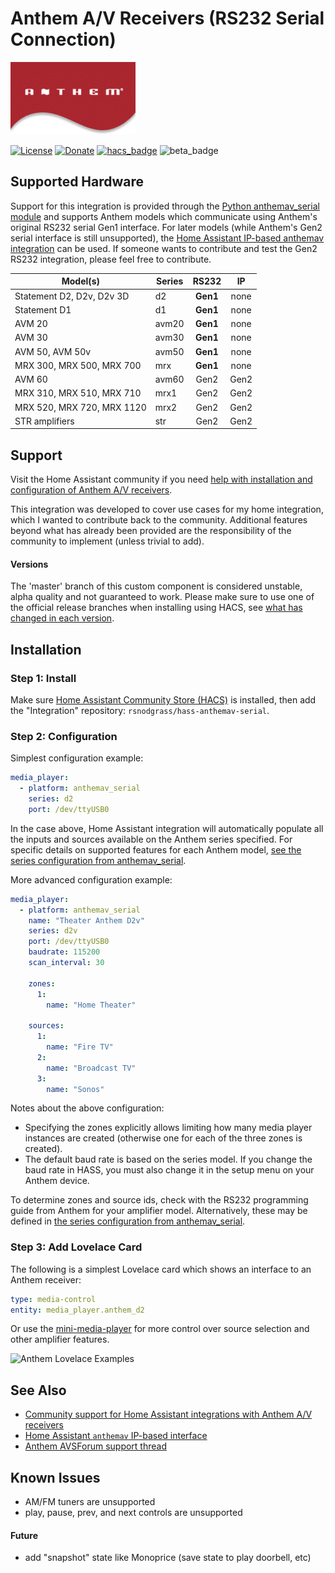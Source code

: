 # Anthem A/V Receivers (RS232 Serial Connection)

![Anthem Logo](https://github.com/rsnodgrass/hass-anthemav-serial/blob/master/anthemav.png?raw=true)

[![License](https://img.shields.io/badge/License-Apache%202.0-blue.svg)](https://opensource.org/licenses/Apache-2.0)
[![Donate](https://img.shields.io/badge/Donate-PayPal-green.svg)](https://www.paypal.com/cgi-bin/webscr?cmd=_donations&business=WREP29UDAMB6G)
[![hacs_badge](https://img.shields.io/badge/HACS-Default-orange.svg)](https://github.com/custom-components/hacs)
![beta_badge](https://img.shields.io/badge/maturity-Beta-yellow.png)

## Supported Hardware

Support for this integration is provided through the [Python anthemav_serial module](https://github.com/rsnodgrass/python-anthemav-serial) and supports Anthem models which communicate using Anthem's original RS232 serial Gen1 interface. For later models (while Anthem's Gen2 serial interface is still unsupported), the [Home Assistant IP-based anthemav integration](https://www.home-assistant.io/integrations/anthemav/) can be used. If someone wants to contribute and test the Gen2 RS232 integration, please feel free to contribute.

|  Model(s)                        | Series | RS232  | IP |
|  ------------------------------- | ------ |:------:|:--:|
|  Statement D2, D2v, D2v 3D       | d2     | **Gen1** | none |
|  Statement D1                    | d1     | **Gen1** | none |
|  AVM 20                          | avm20  | **Gen1** | none |
|  AVM 30                          | avm30  | **Gen1** | none |
|  AVM 50, AVM 50v                 | avm50  | **Gen1** | none |
|  MRX 300, MRX 500, MRX 700       | mrx    | **Gen1** | none |
|  AVM 60                          | avm60  | Gen2   | Gen2 |
|  MRX 310, MRX 510, MRX 710       | mrx1   | Gen2   | Gen2 |
|  MRX 520, MRX 720, MRX 1120      | mrx2   | Gen2   | Gen2 |
|  STR amplifiers                  | str    | Gen2   | Gen2 |

## Support

Visit the Home Assistant community if you need [help with installation and configuration of Anthem A/V receivers](https://community.home-assistant.io/t/anthem-line-of-receivers-and-pre-pros/1605/4).

This integration was developed to cover use cases for my home integration, which I wanted to contribute back to the community. Additional features beyond what has already been provided are the responsibility of the community to implement (unless trivial to add).

#### Versions

The 'master' branch of this custom component is considered unstable, alpha quality and not guaranteed to work.
Please make sure to use one of the official release branches when installing using HACS, see [what has changed in each version](https://github.com/rsnodgrass/hass-anthemav-serial/releases).

## Installation

### Step 1: Install

Make sure [Home Assistant Community Store (HACS)](https://github.com/custom-components/hacs) is installed,  then add the "Integration" repository: `rsnodgrass/hass-anthemav-serial`.

### Step 2: Configuration

Simplest configuration example:

```yaml
media_player:
  - platform: anthemav_serial
    series: d2
    port: /dev/ttyUSB0
```

In the case above, Home Assistant integration will automatically populate all the inputs and sources available on the Anthem series specified. For specific details on supported features for each Anthem model, [see the series configuration from anthemav_serial](https://github.com/rsnodgrass/python-anthemav-serial/tree/master/anthemav_serial/series).

More advanced configuration example:

```yaml
media_player:
  - platform: anthemav_serial
    name: "Theater Anthem D2v"
    series: d2v
    port: /dev/ttyUSB0
    baudrate: 115200
    scan_interval: 30

    zones:
      1:
        name: "Home Theater"

    sources:
      1:
        name: "Fire TV"
      2:
        name: "Broadcast TV"
      3:
        name: "Sonos"
```

Notes about the above configuration:

* Specifying the zones explicitly allows limiting how many media player instances are created (otherwise one for each of the three zones is created).
* The default baud rate is based on the series model. If you change the baud rate in HASS, you must also change it in the setup menu on your Anthem device.

To determine zones and source ids, check with the RS232 programming guide from Anthem for your amplifier model. Alternatively, these may be defined in [the series configuration from anthemav_serial](https://github.com/rsnodgrass/python-anthemav-serial/tree/master/anthemav_serial/series).

### Step 3: Add Lovelace Card

The following is a simplest Lovelace card which shows an interface to an Anthem receiver:

```yaml
type: media-control
entity: media_player.anthem_d2
```

Or use the [mini-media-player](https://github.com/kalkih/mini-media-player) for more control over source selection and other amplifier features.

![Anthem Lovelace Examples](https://github.com/rsnodgrass/hass-anthemav-serial/blob/master/lovelace/mediaplayer.png?raw=true)

## See Also

* [Community support for Home Assistant integrations with Anthem A/V receivers](https://community.home-assistant.io/t/anthem-line-of-receivers-and-pre-pros/1605/4)
* [Home Assistant `anthemav` IP-based interface](https://www.home-assistant.io/integrations/anthemav/)
* [Anthem AVSForum support thread]()

## Known Issues

* AM/FM tuners are unsupported
* play, pause, prev, and next controls are unsupported

#### Future

* add "snapshot" state like Monoprice (save state to play doorbell, etc)

